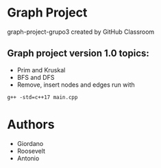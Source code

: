 # Graph Project 

graph-project-grupo3 created by GitHub Classroom

## Graph project version 1.0 topics:
  - Prim and Kruskal
  - BFS and DFS
  - Remove, insert nodes and edges
run with
```
g++ -std=c++17 main.cpp     
```




# Authors
- Giordano
- Roosevelt
- Antonio

